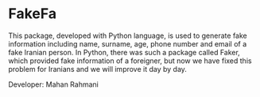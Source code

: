 # FakeFa
 
This package, developed with Python language, is used to generate fake information including name, surname, age, phone number and email of a fake Iranian person. In Python, there was such a package called Faker, which provided fake information of a foreigner, but now we have fixed this problem for Iranians and we will improve it day by day.

Developer: Mahan Rahmani
